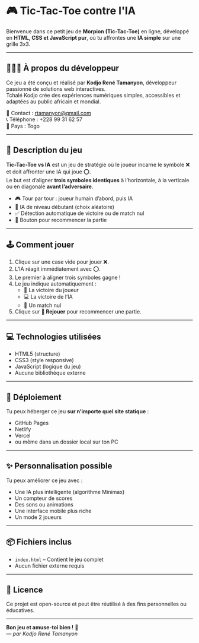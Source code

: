 # 🎮 Tic-Tac-Toe contre l'IA

Bienvenue dans ce petit jeu de **Morpion (Tic-Tac-Toe)** en ligne, développé en **HTML, CSS et JavaScript pur**, où tu affrontes une **IA simple** sur une grille 3x3.

---

## 👨🏾‍💻 À propos du développeur

Ce jeu a été conçu et réalisé par **Kodjo René Tamanyon**, développeur passionné de solutions web interactives.  
Tchalé Kodjo crée des expériences numériques simples, accessibles et adaptées au public africain et mondial.

📧 Contact : [rtamanyon@gmail.com](mailto:rtamanyon@gmail.com)  
📞 Téléphone : +228 99 31 62 57  
📍 Pays : Togo

---

## 🧠 Description du jeu

**Tic-Tac-Toe vs IA** est un jeu de stratégie où le joueur incarne le symbole ❌ et doit affronter une IA qui joue ⭕.  
Le but est d’aligner **trois symboles identiques** à l’horizontale, à la verticale ou en diagonale **avant l’adversaire**.

- 🎮 Tour par tour : joueur humain d’abord, puis IA
- 🧠 IA de niveau débutant (choix aléatoire)
- ✅ Détection automatique de victoire ou de match nul
- 🔁 Bouton pour recommencer la partie

---

## 🕹️ Comment jouer

1. Clique sur une case vide pour jouer ❌.
2. L’IA réagit immédiatement avec ⭕.
3. Le premier à aligner trois symboles gagne !
4. Le jeu indique automatiquement :
   - 🎉 La victoire du joueur
   - 💻 La victoire de l’IA
   - 🤝 Un match nul
5. Clique sur **🔁 Rejouer** pour recommencer une partie.

---

## 💻 Technologies utilisées

- HTML5 (structure)
- CSS3 (style responsive)
- JavaScript (logique du jeu)
- Aucune bibliothèque externe

---

## 🚀 Déploiement

Tu peux héberger ce jeu **sur n’importe quel site statique** :
- GitHub Pages
- Netlify
- Vercel
- ou même dans un dossier local sur ton PC

---

## ✨ Personnalisation possible

Tu peux améliorer ce jeu avec :
- Une IA plus intelligente (algorithme Minimax)
- Un compteur de scores
- Des sons ou animations
- Une interface mobile plus riche
- Un mode 2 joueurs

---

## 📦 Fichiers inclus

- `index.html` – Contient le jeu complet
- Aucun fichier externe requis

---

## 📜 Licence

Ce projet est open-source et peut être réutilisé à des fins personnelles ou éducatives.

---

**Bon jeu et amuse-toi bien !** 🎉  
_— par Kodjo René Tamanyon_
